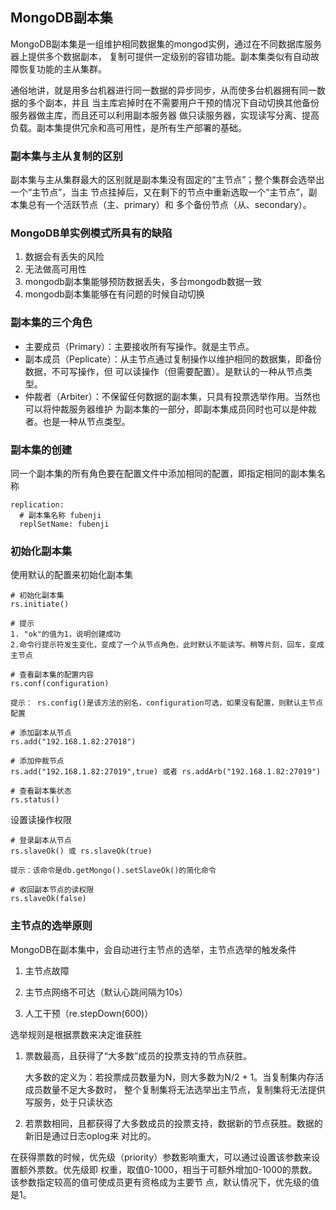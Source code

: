## MongoDB副本集 ##
MongoDB副本集是一组维护相同数据集的mongod实例，通过在不同数据库服务器上提供多个数据副本，
复制可提供一定级别的容错功能。副本集类似有自动故障恢复功能的主从集群。

通俗地讲，就是用多台机器进行同一数据的异步同步，从而使多台机器拥有同一数据的多个副本，并且
当主库宕掉时在不需要用户干预的情况下自动切换其他备份服务器做主库，而且还可以利用副本服务器
做只读服务器，实现读写分离、提高负载。副本集提供冗余和高可用性，是所有生产部署的基础。

### 副本集与主从复制的区别 ###
副本集与主从集群最大的区别就是副本集没有固定的“主节点”；整个集群会选举出一个“主节点”，当主
节点挂掉后，又在剩下的节点中重新选取一个“主节点”，副本集总有一个活跃节点（主、primary）和
多个备份节点（从、secondary）。

### MongoDB单实例模式所具有的缺陷 ###
1. 数据会有丢失的风险
2. 无法做高可用性
3. mongodb副本集能够预防数据丢失，多台mongodb数据一致
4. mongodb副本集能够在有问题的时候自动切换

### 副本集的三个角色 ###
- 主要成员（Primary）：主要接收所有写操作。就是主节点。
- 副本成员（Peplicate）：从主节点通过复制操作以维护相同的数据集，即备份数据，不可写操作，但
可以读操作（但需要配置）。是默认的一种从节点类型。
- 仲裁者（Arbiter）：不保留任何数据的副本集，只具有投票选举作用。当然也可以将仲裁服务器维护
为副本集的一部分，即副本集成员同时也可以是仲裁者。也是一种从节点类型。


### 副本集的创建 ###
同一个副本集的所有角色要在配置文件中添加相同的配置，即指定相同的副本集名称

    replication:
      # 副本集名称 fubenji
      replSetName: fubenji

### 初始化副本集 ###
使用默认的配置来初始化副本集

    # 初始化副本集
    rs.initiate()
    
    # 提示
    1. "ok"的值为1，说明创建成功
    2.命令行提示符发生变化，变成了一个从节点角色，此时默认不能读写。稍等片刻，回车，变成主节点
    
    # 查看副本集的配置内容
    rs.conf(configuration)
    
    提示： rs.config()是该方法的别名，configuration可选，如果没有配置，则默认主节点配置
    
    # 添加副本从节点
    rs.add("192.168.1.82:27018")
    
    # 添加仲裁节点
    rs.add("192.168.1.82:27019",true) 或者 rs.addArb("192.168.1.82:27019")
    
    # 查看副本集状态
    rs.status()
    
设置读操作权限

    # 登录副本从节点
    rs.slaveOk() 或 rs.slaveOk(true)
    
    提示：该命令是db.getMongo().setSlaveOk()的简化命令
    
    # 收回副本节点的读权限
    rs.slaveOk(false)
    
### 主节点的选举原则 ###
MongoDB在副本集中，会自动进行主节点的选举，主节点选举的触发条件

1. 主节点故障

2. 主节点网络不可达（默认心跳间隔为10s）

3. 人工干预（re.stepDown(600)）

选举规则是根据票数来决定谁获胜

1. 票数最高，且获得了“大多数”成员的投票支持的节点获胜。
   
   大多数的定义为：若投票成员数量为N，则大多数为N/2 + 1。当复制集内存活成员数量不足大多数时，
   整个复制集将无法选举出主节点，复制集将无法提供写服务，处于只读状态
 
2. 若票数相同，且都获得了大多数成员的投票支持，数据新的节点获胜。数据的新旧是通过日志oplog来
对比的。


在获得票数的时候，优先级（priority）参数影响重大，可以通过设置该参数来设置额外票数。优先级即
权重，取值0-1000，相当于可额外增加0-1000的票数。该参数指定较高的值可使成员更有资格成为主要节
点，默认情况下，优先级的值是1。

